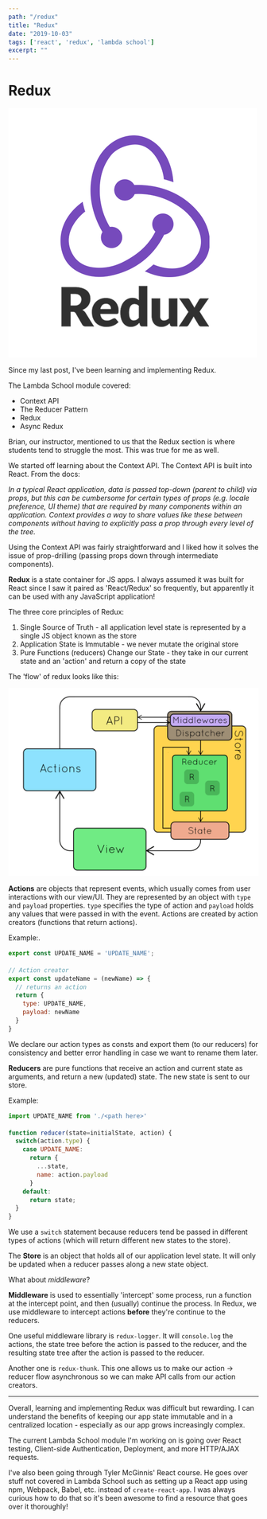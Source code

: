 ```yaml
---
path: "/redux"
title: "Redux"
date: "2019-10-03"
tags: ['react', 'redux', 'lambda school']
excerpt: "" 
---
```


# Redux

![redux logo](../../assets/logo-redux.png)

Since my last post, I've been learning and implementing Redux.

The Lambda School module covered:
- Context API
- The Reducer Pattern
- Redux
- Async Redux

Brian, our instructor, mentioned to us that the Redux section is where students tend to struggle the most.  This was true for me as well.

We started off learning about the Context API.  The Context API is built into React. From the docs:

*In a typical React application, data is passed top-down (parent to child) via props, but this can be cumbersome for certain types of props (e.g. locale preference, UI theme) that are required by many components within an application. Context provides a way to share values like these between components without having to explicitly pass a prop through every level of the tree.*  

Using the Context API was fairly straightforward and I liked how it solves the issue of prop-drilling (passing props down through intermediate components).

**Redux** is a state container for JS apps. I always assumed it was built for React since I saw it paired as 'React/Redux' so frequently, but apparently it can be used with any JavaScript application!

The three core principles of Redux:
1. Single Source of Truth - all application level state is represented by a
   single JS object known as the store
2. Application State is Immutable - we never mutate the original store
3. Pure Functions (reducers) Change our State - they take in our current state
   and an 'action' and return a copy of the state

The 'flow' of redux looks like this:

![redux flow](../../assets/redux-flow.gif)

**Actions** are objects that represent events, which usually comes from user interactions with our view/UI.  They are represented by an object with `type` and `payload` properties. `type` specifies the type of action and `payload` holds any values that were passed in with the event.  Actions are created by action creators (functions that return actions).

Example:.
```javascript
export const UPDATE_NAME = 'UPDATE_NAME';

// Action creator
export const updateName = (newName) => {
  // returns an action 
  return {
    type: UPDATE_NAME,
    payload: newName
  }
} 
```

We declare our action types as consts and export them (to our reducers) for consistency and better error handling in case we want to rename them later. 

**Reducers** are pure functions that receive an action and current state as arguments, and return a new (updated) state.  The new state is sent to our store.


Example:
```javascript
import UPDATE_NAME from './<path here>'

function reducer(state=initialState, action) {
  switch(action.type) {
    case UPDATE_NAME: 
      return {
        ...state,
        name: action.payload
      }
    default:
      return state;
  }
}
```

We use a `switch` statement because reducers tend be passed in different types of actions (which will return different new states to the store).

The **Store** is an object that holds all of our application level state.  It will only be updated when a reducer passes along a new state object.

What about *middleware*?  

**Middleware** is used to essentially 'intercept' some process, run a function at the intercept point, and then (usually) continue the process.  In Redux, we use middleware to intercept actions **before** they're continue to the reducers.

One useful middleware library is `redux-logger`.  It will `console.log` the
actions, the state tree before the action is passed to the reducer, and the
resulting state tree after the action is passed to the reducer.

Another one is `redux-thunk`.  This one allows us to make our action -> reducer
flow asynchronous so we can make API calls from our action creators.

---

Overall, learning and implementing Redux was difficult but rewarding.  I can understand the benefits of keeping our app state immutable and in a centralized location - especially as our app grows increasingly complex.

The current Lambda School module I'm working on is going over React testing, Client-side Authentication, Deployment, and more HTTP/AJAX requests.  

I've also been going through Tyler McGinnis' React course.  He goes over stuff not covered in Lambda School such as setting up a React app using npm, Webpack, Babel, etc. instead of `create-react-app`.  I was always curious how to do that so it's been awesome to find a resource that goes over it thoroughly! 











